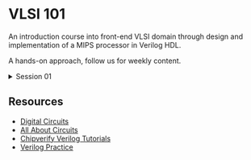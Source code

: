 
# VLSI 101

An introduction course into front-end VLSI domain through design and implementation of a MIPS processor in Verilog HDL.

A hands-on approach, follow us for weekly content.

<details>
<summary>Session 01</summary>
<br>
  New to the world of VLSI? <br>
  New to the world of Computer Arch and Organization? <br>
  Want to know what a processor is? <br>
  Watch this: <a href="https://www.youtube.com/watch?v=AupIYlntl3M&list=PLY7AmIuiphrLiGeKC5WlBl6uLnNT5rHUr&index=1&t=329s">1. Getting Started with MIPS</a>
  
<br>
</details>


## Resources

 - [Digital Circuits](https://learn.circuitverse.org/docs/binary-algebra/)
 - [All About Circuits](https://www.allaboutcircuits.com/)
 - [Chipverify Verilog Tutorials](https://www.chipverify.com/verilog/verilog-tutorial)
 - [Verilog Practice](https://hdlbits.01xz.net/wiki/Main_Page)
